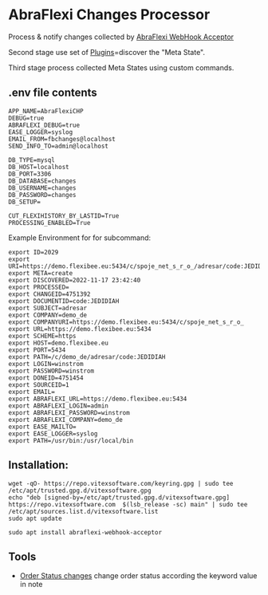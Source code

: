 AbraFlexi Changes Processor
===========================


Process & notify changes collected by [AbraFlexi WebHook Acceptor](https://github.com/VitexSoftware/abraflexi-webhook-acceptor)

Second stage use set of [Plugins](src/AbraFlexi/Processor/Plugins)=discover the "Meta State".  

Third stage process collected Meta States using custom commands.

.env file contents
------------------


```env
APP_NAME=AbraFlexiCHP
DEBUG=true
ABRAFLEXI_DEBUG=true
EASE_LOGGER=syslog
EMAIL_FROM=fbchanges@localhost
SEND_INFO_TO=admin@localhost

DB_TYPE=mysql
DB_HOST=localhost
DB_PORT=3306
DB_DATABASE=changes
DB_USERNAME=changes
DB_PASSWORD=changes
DB_SETUP=

CUT_FLEXIHISTORY_BY_LASTID=True
PROCESSING_ENABLED=True
```

Example Environment for for subcommand:

```
export ID=2029
export URI=https://demo.flexibee.eu:5434/c/spoje_net_s_r_o_/adresar/code:JEDIDIAH
export META=create
export DISCOVERED=2022-11-17 23:42:40
export PROCESSED=
export CHANGEID=4751392
export DOCUMENTID=code:JEDIDIAH
export SUBJECT=adresar
export COMPANY=demo_de
export COMPANYURI=https://demo.flexibee.eu:5434/c/spoje_net_s_r_o_
export URL=https://demo.flexibee.eu:5434
export SCHEME=https
export HOST=demo.flexibee.eu
export PORT=5434
export PATH=/c/demo_de/adresar/code:JEDIDIAH
export LOGIN=winstrom
export PASSWORD=winstrom
export DONEID=4751454
export SOURCEID=1
export EMAIL=
export ABRAFLEXI_URL=https://demo.flexibee.eu:5434
export ABRAFLEXI_LOGIN=admin
export ABRAFLEXI_PASSWORD=winstrom
export ABRAFLEXI_COMPANY=demo_de
export EASE_MAILTO=
export EASE_LOGGER=syslog
export PATH=/usr/bin:/usr/local/bin
```



Installation: 
-------------


```shell
wget -qO- https://repo.vitexsoftware.com/keyring.gpg | sudo tee /etc/apt/trusted.gpg.d/vitexsoftware.gpg
echo "deb [signed-by=/etc/apt/trusted.gpg.d/vitexsoftware.gpg]  https://repo.vitexsoftware.com  $(lsb_release -sc) main" | sudo tee /etc/apt/sources.list.d/vitexsoftware.list
sudo apt update

sudo apt install abraflexi-webhook-acceptor
```



Tools
-----

* [Order Status changes](https://github.com/Spoje-NET/abraflexi-order-status-changer) change order status according the keyword value in note
